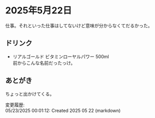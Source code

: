 # 2025年5月22日

仕事。それといった仕事はしてないけど意味が分からなくてだるかった。

## ドリンク

- リアルゴールド ビタミンローヤルパワー 500ml  
前からこんな名前だったっけ。

## あとがき

ちょっと出かけてくる。

変更履歴:  
05/23/2025 00:01:12: Created 2025 05 22 (markdown)  
